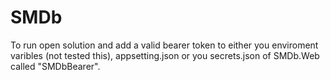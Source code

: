 # SMDb

To run open solution and add a valid bearer token to either you enviroment varibles (not tested this), appsetting.json or you secrets.json of SMDb.Web called "SMDbBearer".
